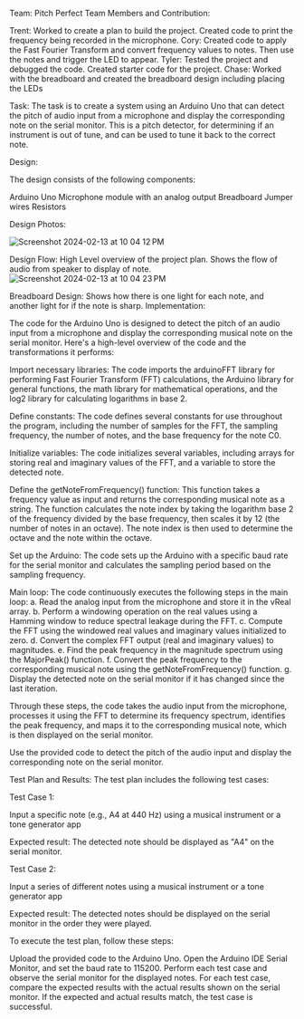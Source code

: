 Team: Pitch Perfect
Team Members and Contribution: 

Trent:
Worked to create a plan to build the project. Created code to print the frequency being recorded in the microphone. 
Cory:
Created code to apply the Fast Fourier Transform and convert frequency values to notes. Then use the notes and trigger the LED to appear.
Tyler:
Tested the project and debugged the code. Created starter code for the project.
Chase:
Worked with the breadboard and created the breadboard design including placing the LEDs

Task: The task is to create a system using an Arduino Uno that can detect the pitch of audio input from a microphone and display the corresponding note on the serial monitor. This is a pitch detector, for determining if an instrument is out of tune, and can be used to tune it back to the correct note.

Design:

The design consists of the following components:

Arduino Uno
Microphone module with an analog output
Breadboard
Jumper wires
Resistors

Design Photos:

![Screenshot 2024-02-13 at 10 04 12 PM](https://github.com/Cory47/PitchPerfectDetector/assets/83315406/3621fa0d-e2b4-4132-88a6-d33d0b6cd4a6)

Design Flow: High Level overview of the project plan. Shows the flow of audio from speaker to display of note.
![Screenshot 2024-02-13 at 10 04 23 PM](https://github.com/Cory47/PitchPerfectDetector/assets/83315406/f486bf28-6f6e-431a-99bd-692e7c6f9083)

Breadboard Design: Shows how there is one light for each note, and another light for if the note is sharp. 
Implementation:

The code for the Arduino Uno is designed to detect the pitch of an audio input from a microphone and display the corresponding musical note on the serial monitor. Here's a high-level overview of the code and the transformations it performs:

Import necessary libraries: The code imports the arduinoFFT library for performing Fast Fourier Transform (FFT) calculations, the Arduino library for general functions, the math library for mathematical operations, and the log2 library for calculating logarithms in base 2.

Define constants: The code defines several constants for use throughout the program, including the number of samples for the FFT, the sampling frequency, the number of notes, and the base frequency for the note C0.

Initialize variables: The code initializes several variables, including arrays for storing real and imaginary values of the FFT, and a variable to store the detected note.

Define the getNoteFromFrequency() function: This function takes a frequency value as input and returns the corresponding musical note as a string. The function calculates the note index by taking the logarithm base 2 of the frequency divided by the base frequency, then scales it by 12 (the number of notes in an octave). The note index is then used to determine the octave and the note within the octave.

Set up the Arduino: The code sets up the Arduino with a specific baud rate for the serial monitor and calculates the sampling period based on the sampling frequency.

Main loop: The code continuously executes the following steps in the main loop:
a. Read the analog input from the microphone and store it in the vReal array.
b. Perform a windowing operation on the real values using a Hamming window to reduce spectral leakage during the FFT.
c. Compute the FFT using the windowed real values and imaginary values initialized to zero.
d. Convert the complex FFT output (real and imaginary values) to magnitudes.
e. Find the peak frequency in the magnitude spectrum using the MajorPeak() function.
f. Convert the peak frequency to the corresponding musical note using the getNoteFromFrequency() function.
g. Display the detected note on the serial monitor if it has changed since the last iteration.

Through these steps, the code takes the audio input from the microphone, processes it using the FFT to determine its frequency spectrum, identifies the peak frequency, and maps it to the corresponding musical note, which is then displayed on the serial monitor.

Use the provided code to detect the pitch of the audio input and display the corresponding note on the serial monitor.

Test Plan and Results:
The test plan includes the following test cases:

Test Case 1:

Input a specific note (e.g., A4 at 440 Hz) using a musical instrument or a tone generator app

Expected result: The detected note should be displayed as "A4" on the serial monitor.

Test Case 2: 

Input a series of different notes using a musical instrument or a tone generator app

Expected result: The detected notes should be displayed on the serial monitor in the order they were played.

To execute the test plan, follow these steps:

Upload the provided code to the Arduino Uno.
Open the Arduino IDE Serial Monitor, and set the baud rate to 115200.
Perform each test case and observe the serial monitor for the displayed notes.
For each test case, compare the expected results with the actual results shown on the serial monitor. If the expected and actual results match, the test case is successful.
